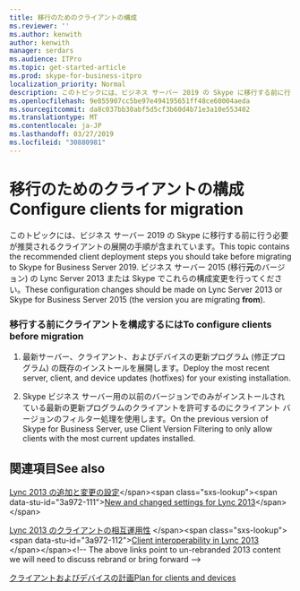 ```yaml
---
title: 移行のためのクライアントの構成
ms.reviewer: ''
ms.author: kenwith
author: kenwith
manager: serdars
ms.audience: ITPro
ms.topic: get-started-article
ms.prod: skype-for-business-itpro
localization_priority: Normal
description: このトピックには、ビジネス サーバー 2019 の Skype に移行する前に行う必要が推奨されるクライアントの展開の手順が含まれています。 ビジネス サーバー 2015 の Lync Server 2013 または Skype でこれらの構成変更を行ってください。
ms.openlocfilehash: 9e855907cc5be97e494195651ff48ce60004aeda
ms.sourcegitcommit: da8c037bb30abf5d5cf3b60d4b71e3a10e553402
ms.translationtype: MT
ms.contentlocale: ja-JP
ms.lasthandoff: 03/27/2019
ms.locfileid: "30880981"
---
```

# <a name="configure-clients-for-migration"></a><span data-ttu-id="3a972-104">移行のためのクライアントの構成</span><span class="sxs-lookup"><span data-stu-id="3a972-104">Configure clients for migration</span></span>

<span data-ttu-id="3a972-105">このトピックには、ビジネス サーバー 2019 の Skype に移行する前に行う必要が推奨されるクライアントの展開の手順が含まれています。</span><span class="sxs-lookup"><span data-stu-id="3a972-105">This topic contains the recommended client deployment steps you should take before migrating to Skype for Business Server 2019.</span></span> <span data-ttu-id="3a972-106">ビジネス サーバー 2015 (移行**元**のバージョン) の Lync Server 2013 または Skype でこれらの構成変更を行ってください。</span><span class="sxs-lookup"><span data-stu-id="3a972-106">These configuration changes should be made on Lync Server 2013 or Skype for Business Server 2015 (the version you are migrating **from**).</span></span>
  
### <a name="to-configure-clients-before-migration"></a><span data-ttu-id="3a972-107">移行する前にクライアントを構成するには</span><span class="sxs-lookup"><span data-stu-id="3a972-107">To configure clients before migration</span></span>

1. <span data-ttu-id="3a972-108">最新サーバー、クライアント、およびデバイスの更新プログラム (修正プログラム) の既存のインストールを展開します。</span><span class="sxs-lookup"><span data-stu-id="3a972-108">Deploy the most recent server, client, and device updates (hotfixes) for your existing installation.</span></span>
    
2. <span data-ttu-id="3a972-109">Skype ビジネス サーバー用の以前のバージョンでのみがインストールされている最新の更新プログラムのクライアントを許可するのにクライアント バージョンのフィルター処理を使用します。</span><span class="sxs-lookup"><span data-stu-id="3a972-109">On the previous version of Skype for Business Server, use Client Version Filtering to only allow clients with the most current updates installed.</span></span>
    
## <a name="see-also"></a><span data-ttu-id="3a972-110">関連項目</span><span class="sxs-lookup"><span data-stu-id="3a972-110">See also</span></span>

<span data-ttu-id="3a972-111">[Lync 2013 の追加と変更の設定](https://technet.microsoft.com/en-us/library/jj205204(v=ocs.15).aspx)</span><span class="sxs-lookup"><span data-stu-id="3a972-111">[New and changed settings for Lync 2013](https://technet.microsoft.com/en-us/library/jj205204(v=ocs.15).aspx)</span></span> 
 
<span data-ttu-id="3a972-112">[Lync 2013 のクライアントの相互運用性](https://technet.microsoft.com/en-us/library/jj204672(v=ocs.15).aspx)
 </span><span class="sxs-lookup"><span data-stu-id="3a972-112">[Client interoperability in Lync 2013](https://technet.microsoft.com/en-us/library/jj204672(v=ocs.15).aspx)
 </span></span><!-- The above links point to un-rebranded 2013 content we will need to discuss rebrand or bring forward -->

 [<span data-ttu-id="3a972-113">クライアントおよびデバイスの計画</span><span class="sxs-lookup"><span data-stu-id="3a972-113">Plan for clients and devices</span></span>](../../SfbServer/plan-your-deployment/clients-and-devices/clients-and-devices.md)
